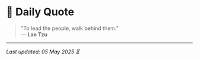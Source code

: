 # 📜 Daily Quote

> "To lead the people, walk behind them."  
> — **Lao Tzu**

---

_Last updated: 05 May 2025 ⏳_
